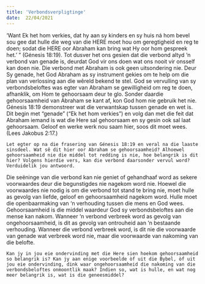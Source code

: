 ```yaml
---
title: 'Verbondsverpligtinge'
date:  22/04/2021
---
```


‘Want Ek het hom verkies, dat hy aan sy kinders en sy huis ná hom bevel sou gee dat hulle die weg van die HERE moet hou om geregtigheid en reg te doen; sodat die HERE oor Abraham kan bring wat Hy oor hom gespreek het.’ ” (Génesis 18:19). Tot dusver het ons gesien dat die verbond altyd ‘n verbond van genade is, deurdat God vir ons doen wat ons nooit vir onsself kan doen nie. Die verbond met Abraham is ook geen uitsondering nie. Deur Sy genade, het God Abraham as sy instrument gekies om te help om die plan van verlossing aan die wêreld bekend te stel. God se vervulling van sy verbondsbeloftes was egter van Abraham se gewilligheid om reg te doen, afhanklik, om Hom te gehoorsaam deur te glo. Sonder daardie gehoorsaamheid van Abraham se kant af, kon God hom nie gebruik het nie. Génesis 18:19 demonstreer wat die verwantskap tussen genade en wet is. Dit begin met “genade” (“Ek het hom verkies”) en volg dan met die feit dat Abraham iemand is wat die Here sal gehoorsaam en sy gesin ook sal laat gehoorsaam. Geloof en werke werk nou saam hier, soos dit moet wees. (Lees Jakobus 2:17.)

`Let egter op na die frasering van Génesis 18:19 en veral na die laaste sinsdeel. Wat sê dit hier oor Abraham se gehoorsaamheid? Alhoewel gehoorsaamheid nie die middel tot redding is nie, hoe belangrik is dit hier? Volgens hierdie vers, kan die verbond daarsonder vervul word? Verduidelik jou antwoord.`

Die seëninge van die verbond kan nie geniet of gehandhaaf word as sekere voorwaardes deur die begunstigdes nie nagekom word nie. Hoewel die voorwaardes nie nodig is om die verbond tot stand te bring nie, moet hulle as gevolg van liefde, geloof en gehoorsaamheid nagekom word. Hulle moet die openbaarmaking van ‘n verhouding tussen die mens en God wees. Gehoorsaamheid is die middel waardeur God sy verbondsbeloftes aan die mense kan nakom. Wanneer ‘n verbond verbreek word as gevolg van ongehoorsaamheid, is dit as gevolg van ontrouheid aan ‘n bestaande verhouding. Wanneer die verbond verbreek word, is dit nie die voorwaarde van genade wat verbreek word nie, maar die voorwaarde van nakoming van die belofte.

`Kan jy in jou eie ondervinding met die Here sien hoekom gehoorsaamheid so belangrik is? Kan jy aan enige voorbeelde òf uit die Bybel, òf uit jou eie ondervinding, dink waar ongehoorsaamheid die nakoming van die verbondsbeloftes onmoontlik maak? Indien so, wat is hulle, en wat nog meer belangrik is, wat is die geneesmiddel?`